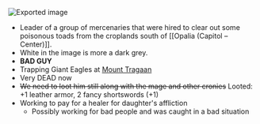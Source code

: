![Exported image](Exported%20image%2020240830122639-0.png)

- Leader of a group of mercenaries that were hired to clear out some poisonous toads from the croplands south of [[Opalia (Capitol – Center)]].
- White in the image is more a dark grey.
- **BAD GUY**
- Trapping Giant Eagles at [Mount Tragaan](Mount%20Tragaan%20(North%20Tsagan%20Hills).md)
- Very DEAD now
- ~~We need to loot him still along with the mage and other cronies~~ Looted: +1 leather armor, 2 fancy shortswords (+1)
- Working to pay for a healer for daughter's affliction
	- Possibly working for bad people and was caught in a bad situation